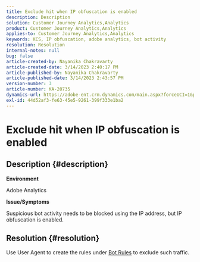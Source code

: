 ```yaml
---
title: Exclude hit when IP obfuscation is enabled
description: Description
solution: Customer Journey Analytics,Analytics
product: Customer Journey Analytics,Analytics
applies-to: Customer Journey Analytics,Analytics
keywords: KCS, IP obfuscation, adobe analytics, bot activity
resolution: Resolution
internal-notes: null
bug: false
article-created-by: Nayanika Chakravarty
article-created-date: 3/14/2023 2:40:17 PM
article-published-by: Nayanika Chakravarty
article-published-date: 3/14/2023 2:43:57 PM
version-number: 3
article-number: KA-20735
dynamics-url: https://adobe-ent.crm.dynamics.com/main.aspx?forceUCI=1&pagetype=entityrecord&etn=knowledgearticle&id=a7314f20-76c2-ed11-83ff-6045bd006a22
exl-id: 44d52af3-fe63-45e5-9261-399f333e1ba2
---
```

# Exclude hit when IP obfuscation is enabled

## Description {#description}


<b>Environment</b>

Adobe Analytics

<b>Issue/Symptoms</b>

Suspicious bot activity needs to be blocked using the IP address, but IP obfuscation is enabled.


## Resolution {#resolution}


Use User Agent to create the rules under [Bot Rules](https://experienceleague.adobe.com/docs/analytics/admin/admin-tools/manage-report-suites/edit-report-suite/report-suite-general/bot-removal/bot-rules.html?lang=en) to exclude such traffic.
